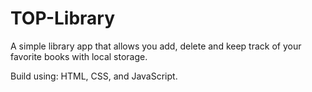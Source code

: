 # TOP-Library
A simple library app that allows you add, delete and keep track of your favorite books with local storage.

Build using: HTML, CSS, and JavaScript.
